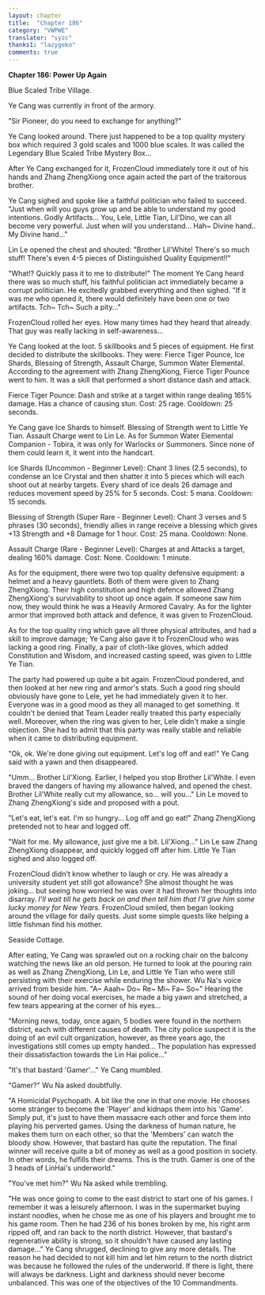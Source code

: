 ```yaml
---
layout: chapter
title:  "Chapter 186"
category: "VWPWE"
translator: "syzc"
thanks1: "lazygeko"
comments: true
---
```


**Chapter 186: Power Up Again**

Blue Scaled Tribe Village.

Ye Cang was currently in front of the armory. 

"Sir Pioneer, do you need to exchange for anything?" 

Ye Cang looked around. There just happened to be a top quality mystery box which required 3 gold scales and 1000 blue scales. It was called the Legendary Blue Scaled Tribe Mystery Box...

After Ye Cang exchanged for it, FrozenCloud immediately tore it out of his hands and Zhang ZhengXiong once again acted the part of the traitorous brother.

Ye Cang sighed and spoke like a faithful politician who failed to succeed. "Just when will you guys grow up and be able to understand my good intentions. Godly Artifacts... You, Lele, Little Tian, Lil'Dino, we can all become very powerful. Just when will you understand... Hah~ Divine hand.. My Divine hand..."

Lin Le opened the chest and shouted: "Brother Lil'White! There's so much stuff! There's even 4-5 pieces of Distinguished Quality Equipment!!"

"What!? Quickly pass it to me to distribute!" The moment Ye Cang heard there was so much stuff, his faithful politician act immediately became a corrupt politician. He excitedly grabbed everything and then sighed. "If it was me who opened it, there would definitely have been one or two artifacts. Tch~ Tch~ Such a pity..." 

FrozenCloud rolled her eyes. How many times had they heard that already. That guy was really lacking in self-awareness...

Ye Cang looked at the loot. 5 skillbooks and 5 pieces of equipment. He first decided to distribute the skillbooks. They were: Fierce Tiger Pounce, Ice Shards, Blessing of Strength, Assault Charge, Summon Water Elemental. According to the agreement with Zhang ZhengXiong, Fierce Tiger Pounce went to him. It was a skill that performed a short distance dash and attack.  

Fierce Tiger Pounce: Dash and strike at a target within range dealing 165% damage. Has a chance of causing stun. Cost: 25 rage. Cooldown: 25 seconds.

Ye Cang gave Ice Shards to himself. Blessing of Strength went to Little Ye Tian. Assault Charge went to Lin Le. As for Summon Water Elemental Companion - Tobira, it was only for Warlocks or Summoners. Since none of them could learn it, it went into the handcart.

Ice Shards (Uncommon - Beginner Level): Chant 3 lines (2.5 seconds), to condense an Ice Crystal and then shatter it into 5 pieces which will each shoot out at nearby targets. Every shard of ice deals 26 damage and reduces movement speed by 25% for 5 seconds. Cost: 5 mana. Cooldown: 15 seconds.

Blessing of Strength (Super Rare - Beginner Level): Chant 3 verses and 5 phrases (30 seconds), friendly allies in range receive a blessing which gives +13 Strength and +8 Damage for 1 hour. Cost: 25 mana. Cooldown: None.

Assault Charge (Rare - Beginner Level): Charges at and Attacks a target, dealing 160% damage. Cost: None. Cooldown: 1 minute.

As for the equipment, there were two top quality defensive equipment: a helmet and a heavy gauntlets. Both of them were given to Zhang ZhengXiong. Their high constitution and high defence allowed Zhang ZhengXiong's survivability to shoot up once again. If someone saw him now, they would think he was a Heavily Armored Cavalry. As for the lighter armor that improved both attack and defence, it was given to FrozenCloud.

As for the top quality ring which gave all three physical attributes, and had a skill to improve damage; Ye Cang also gave it to FrozenCloud who was lacking a good ring. Finally, a pair of cloth-like gloves, which added Constitution and Wisdom, and increased casting speed, was given to Little Ye Tian.

The party had powered up quite a bit again. FrozenCloud pondered, and then looked at her new ring and armor's stats. Such a good ring should obviously have gone to Lele, yet he had immediately given it to her. Everyone was in a good mood as they all managed to get something. It couldn't be denied that Team Leader really treated this party especially well. Moreover, when the ring was given to her, Lele didn't make a single objection. She had to admit that this party was really stable and reliable when it came to distributing equipment.

"Ok, ok. We're done giving out equipment. Let's log off and eat!" Ye Cang said with a yawn and then disappeared.

"Umm... Brother Lil'Xiong. Earlier, I helped you stop Brother Lil'White. I even braved the dangers of having my allowance halved, and opened the chest. Brother Lil'White really cut my allowance, so... will you..." Lin Le moved to Zhang ZhengXiong's side and proposed with a pout.

"Let's eat, let's eat. I'm so hungry... Log off and go eat!" Zhang ZhengXiong pretended not to hear and logged off. 

"Wait for me. My allowance, just give me a bit. Lil'Xiong..." Lin Le saw Zhang ZhengXiong disappear, and quickly logged off after him. Little Ye Tian sighed and also logged off.

FrozenCloud didn't know whether to laugh or cry. He was already a university student yet still got allowance? She almost thought he was joking... but seeing how worried he was over it had thrown her thoughts into disarray. *I'll wait till he gets back on and then tell him that I'll give him some lucky money for New Years.* FrozenCloud smiled, then began looking around the village for daily quests. Just some simple quests like helping a little fishman find his mother.

Seaside Cottage.

After eating, Ye Cang was sprawled out on a rocking chair on the balcony watching the news like an old person. He turned to look at the pouring rain as well as Zhang ZhengXiong, Lin Le, and Little Ye Tian who were still persisting with their exercise while enduring the shower. Wu Na's voice arrived from beside him. "A~ Aaah~ Do~ Re~ Mi~ Fa~ So~" Hearing the sound of her doing vocal exercises, he made a big yawn and stretched, a few tears appearing at the corner of his eyes...

"Morning news, today, once again, 5 bodies were found in the northern district, each with different causes of death. The city police suspect it is the doing of an evil cult organization, however, as three years ago, the investigations still comes up empty handed... The population has expressed their dissatisfaction towards the Lin Hai police..."

"It's that bastard 'Gamer'..." Ye Cang mumbled.

"Gamer?" Wu Na asked doubtfully.

"A Homicidal Psychopath. A bit like the one in that one movie. He chooses some stranger to become the 'Player' and kidnaps them into his 'Game'. Simply put, it's just to have them massacre each other and force them into playing his perverted games. Using the darkness of human nature, he makes them turn on each other, so that the 'Members' can watch the bloody show. However, that bastard has quite the reputation. The final winner will receive quite a bit of money as well as a good position in society. In other words, he fulfills their dreams. This is the truth. Gamer is one of the 3 heads of LinHai's underworld."

"You've met him?" Wu Na asked while trembling.

"He was once going to come to the east district to start one of his games. I remember it was a leisurely afternoon. I was in the supermarket buying instant noodles, when he chose me as one of his players and brought me to his game room. Then he had 236 of his bones broken by me, his right arm ripped off, and ran back to the north district. However, that bastard's regenerative ability is strong, so it shouldn't have caused any lasting damage..." Ye Cang shrugged, declining to give any more details. The reason he had decided to not kill him and let him return to the north district was because he followed the rules of the underworld. If there is light, there will always be darkness. Light and darkness should never become unbalanced. This was one of the objectives of the 10 Commandments.
